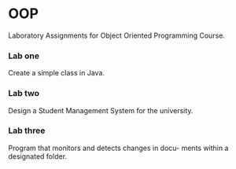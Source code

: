 # OOP
Laboratory Assignments for Object Oriented Programming Course.

### Lab one
Create a simple class in Java.

### Lab two
Design a Student Management System for the university. 

### Lab three
Program that monitors and detects changes in docu- ments within a designated folder.
